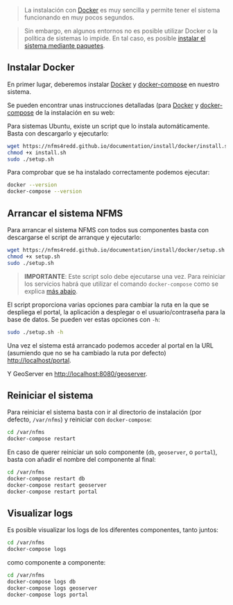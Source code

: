 > La instalación con [Docker](https://www.docker.com) es muy sencilla y permite tener el sistema funcionando en muy pocos segundos.

> Sin embargo, en algunos entornos no es posible utilizar Docker o la política de sistemas lo impide. En tal caso, es posible [instalar el sistema mediante paquetes](packages.md).

## Instalar Docker

En primer lugar, deberemos instalar [Docker](https://www.docker.com) y [docker-compose](https://docs.docker.com/compose/) en nuestro sistema.

Se pueden encontrar unas instrucciones detalladas (para [Docker](https://docs.docker.com/engine/installation/linux/docker-ce/ubuntu/) y [docker-compose](https://docs.docker.com/compose/install/) de la instalación en su web:

Para sistemas Ubuntu, existe un script que lo instala automáticamente. Basta con descargarlo y ejecutarlo:

```bash
wget https://nfms4redd.github.io/documentation/install/docker/install.sh
chmod +x install.sh
sudo ./setup.sh
```

Para comprobar que se ha instalado correctamente podemos ejecutar:

```bash
docker --version
docker-compose --version
```

## Arrancar el sistema NFMS

Para arrancar el sistema NFMS con todos sus componentes basta con descargarse el script de arranque y ejecutarlo:

```bash
wget https://nfms4redd.github.io/documentation/install/docker/setup.sh
chmod +x setup.sh
sudo ./setup.sh
```

> **IMPORTANTE**: Este script solo debe ejecutarse una vez. Para reiniciar los servicios habrá que utilizar el comando `docker-compose` como se explica [más abajo](#reiniciar-el-sistema).

El script proporciona varias opciones para cambiar la ruta en la que se despliega el portal, la aplicación a desplegar o el usuario/contraseña para la base de datos. Se pueden ver estas opciones con `-h`:

```bash
sudo ./setup.sh -h
```

Una vez el sistema está arrancado podemos acceder al portal en la URL (asumiendo que no se ha cambiado la ruta por defecto) [http://localhost/portal](http://localhost/portal).

Y GeoServer en [http://localhost:8080/geoserver](http://localhost:8080/geoserver).

## Reiniciar el sistema

Para reiniciar el sistema basta con ir al directorio de instalación (por defecto, `/var/nfms`) y reiniciar con `docker-compose`:

```bash
cd /var/nfms
docker-compose restart
```

En caso de querer reiniciar un solo componente (`db`, `geoserver`, o `portal`), basta con añadir el nombre del componente al final:


```bash
cd /var/nfms
docker-compose restart db
docker-compose restart geoserver
docker-compose restart portal
```

## Visualizar logs

Es posible visualizar los logs de los diferentes componentes, tanto juntos:

```bash
cd /var/nfms
docker-compose logs
```

como componente a componente:

```bash
cd /var/nfms
docker-compose logs db
docker-compose logs geoserver
docker-compose logs portal
```
